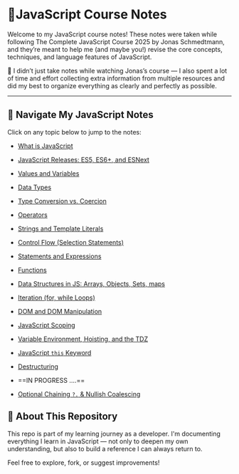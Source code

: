 # 📘JavaScript Course Notes

Welcome to my JavaScript course notes!
These notes were taken while following The Complete JavaScript Course 2025 by Jonas Schmedtmann, and they’re meant to help me (and maybe you!) revise the core concepts, techniques, and language features of JavaScript.

🧠 I didn’t just take notes while watching Jonas’s course — I also spent a lot of time and effort collecting extra information from multiple resources and did my best to organize everything as clearly and perfectly as possible.

---

## 📂 Navigate My JavaScript Notes

Click on any topic below to jump to the notes:

- [What is JavaScript](./notes/Intro/What%20is%20JavaScript.md)
- [JavaScript Releases: ES5, ES6+, and ESNext](./notes/EcamScript/JavaScript%20Versions%20Overview.md)
- [Values and Variables](./notes/values%20and%20variables/Variables%20in%20JavaScript.md)
- [Data Types](./notes/Data%20Types/Javascript%20Data%20Types.md)
- [Type Conversion vs. Coercion](./notes/type%20conversion,%20coercion/Type%20Conversion%20Vs.%20Type%20Coercion.md)
- [Operators](./notes/operators/operators%20in%20JavaScript.md)
- [Strings and Template Literals](./notes/strings%20and%20template%20literals/Strings%20and%20Template%20Literals.md)
- [Control Flow (Selection Statements)](<./notes/control%20flow/Control%20Flow%20(Selection%20Statements).md>)
- [Statements and Expressions](./notes/statements%20and%20expressions/Statements%20and%20Expressions.md)
- [Functions](./notes//functions/Functions%20in%20JavaScript.md)
- [Data Structures in JS: Arrays, Objects, Sets, maps](./notes/Data%20Structures%20in%20JS/0-%20Built-in%20Data%20Structures%20in%20JS.md)
- [Iteration (for, while Loops)](./notes/Iteration/for,%20while%20loops.md)
- [DOM and DOM Manipulation](./notes/DOM/DOM.md)
- [JavaScript Scoping](./notes/JS%20Scoping/Scoping.md)
- [Variable Environment, Hoisting, and the TDZ](../JavaScript/notes/hoisting/Variable%20Environment%20Hoisting%20and%20The%20TDZ.md)
- [JavaScript `this` Keyword](./this%20Keyword.md)
- [Destructuring](./Destructuring.md)

- ==IN PROGRESS ....==

- [Optional Chaining `?.` & Nullish Coalescing](./Optional%20Chaining%20and%20Nullish.md)

## 📌 About This Repository

This repo is part of my learning journey as a developer. I'm documenting everything I learn in JavaScript — not only to deepen my own understanding, but also to build a reference I can always return to.

Feel free to explore, fork, or suggest improvements!
